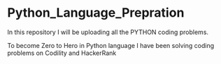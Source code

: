 # Python_Language_Prepration

In this repository I will be uploading all the PYTHON coding problems.

To become Zero to Hero in Python language I have been solving coding problems on Codility and HackerRank
